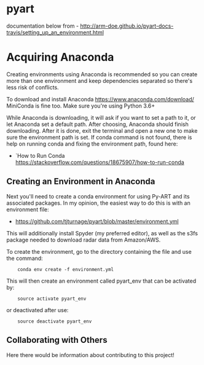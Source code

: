 # pyart

documentation below from - http://arm-doe.github.io/pyart-docs-travis/setting_up_an_environment.html

Acquiring Anaconda
=======================================

Creating environments using Anaconda is recommended so you can create more than one environment and
keep dependencies separated so there's less risk of conflicts.

To download and install Anaconda https://www.anaconda.com/download/
MiniConda is fine too. Make sure you're using Python 3.6+

While Anaconda is downloading, it will ask if you want to set a path to it, or
let Anaconda set a default path. After choosing, Anaconda should finish
downloading. After it is done, exit the terminal and open a new one to make
sure the environment path is set. If conda command is not found, there is help
on running conda and fixing the environment path, found here:

* `How to Run Conda https://stackoverflow.com/questions/18675907/how-to-run-conda

Creating an Environment in Anaconda
-----------------------------------

Next you'll need to create a conda environment for using Py-ART and its associated packages. 
In my opinion, the easiest way to do this is with an environment file:

* https://github.com/tjturnage/pyart/blob/master/environment.yml

This will additionally install Spyder (my preferred editor), as well as the s3fs package needed
to download radar data from Amazon/AWS.

To create the environment, go to the directory containing the file and use the command:

        conda env create -f environment.yml

This will then create an environment called pyart_env that can be activated by:

        source activate pyart_env

or deactivated after use:

        source deactivate pyart_env

Collaborating with Others
-------------------------

Here there would be information about contributing to this project!
